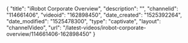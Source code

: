 {
    "title": "iRobot Corporate Overview",
    "description": "",
    "channelid": "114661406",
    "videoid": "162898450",
    "date_created": "1525392264",
    "date_modified": "1525478300",
    "type": "captivate",
    "layout": "channelVideo",
    "url": "\/latest-videos\/irobot-corporate-overview\/114661406-162898450"
}